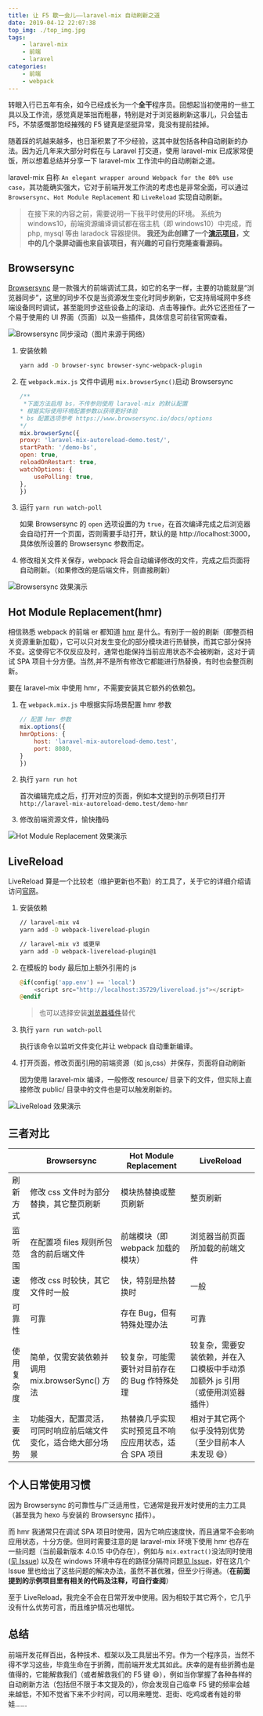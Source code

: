 ```yaml
---
title: 让 F5 歇一会儿——laravel-mix 自动刷新之道
date: 2019-04-12 22:07:38
top_img: ./top_img.jpg
tags:
    - laravel-mix
    - 前端
    - laravel
categories:
    - 前端
    - webpack
---
```


转眼入行已五年有余，如今已经成长为一个**全干**程序员。回想起当初使用的一些工具以及工作流，感觉真是笨拙而粗暴，特别是对于浏览器刷新这事儿，只会猛击 F5，不禁感慨那饱经摧残的 F5 键真是坚挺异常，竟没有提前挂掉。

随着踩的坑越来越多，也日渐积累了不少经验，这其中就包括各种自动刷新的办法。因为近几年来大部分时假在与 Laravel 打交道，使用 laravel-mix 已成家常便饭，所以想着总结并分享一下 laravel-mix 工作流中的自动刷新之道。

laravel-mix 自称 `An elegant wrapper around Webpack for the 80% use case`，其功能确实强大，它对于前端开发工作流的考虑也是非常全面，可以通过 `Browsersync`、`Hot Module Replacement` 和 `LiveReload` 实现自动刷新。

> 在接下来的内容之前，需要说明一下我平时使用的环境。
> 系统为 windows10，前端资源编译调试都在宿主机（即 windows10）中完成，而 php, mysql 等由 laradock 容器提供。
> **我还为此创建了一个[演示项目](https://github.com/tianyong90/laravel-mix-autoreload-demo)，文中的几个录屏动画也来自该项目，有兴趣的可自行克隆查看源码。**

## Browsersync

[Browsersync](https://www.browsersync.io/) 是一款强大的前端调试工具，如它的名字一样，主要的功能就是“浏览器同步”，这里的同步不仅是当资源发生变化时同步刷新，它支持局域网中多终端设备同时调试，甚至能同步这些设备上的滚动、点击等操作。此外它还担任了一个易于使用的 UI 界面（页面）以及一些插件，具体信息可前往官网查看。

![Browsersync 同步滚动（图片来源于网络）](./bs-scroll-demo.gif)

1. 安装依赖

    ```bash
    yarn add -D browser-sync browser-sync-webpack-plugin
    ```

1. 在 `webpack.mix.js` 文件中调用 `mix.browserSync()`启动 Browsersync

    ```js
    /**
     *下面方法启用 bs，不传参则使用 laravel-mix 的默认配置
    * 根据实际使用环境配置参数以获得更好体验
    * bs 配置选项参考 https://www.browsersync.io/docs/options
    */
    mix.browserSync({
    proxy: 'laravel-mix-autoreload-demo.test/',
    startPath: '/demo-bs',
    open: true,
    reloadOnRestart: true,
    watchOptions: {
        usePolling: true,
    },
    })
    ```

1. 运行 `yarn run watch-poll`

    如果 Browsersync 的 `open` 选项设置的为 `true`，在首次编译完成之后浏览器会自动打开一个页面，否则需要手动打开，默认的是 http://localhost:3000，具体依所设置的 Browsersync 参数而定。

1. 修改相关文件关保存，webpack 将会自动编译修改的文件，完成之后页面将自动刷新。（如果修改的是后端文件，则直接刷新）

![Browsersync 效果演示](./gif-bs.gif)

## Hot Module Replacement(hmr)

相信熟悉 webpack 的前端 er 都知道 [hmr](https://webpack.js.org/concepts/hot-module-replacement/) 是什么。有别于一般的刷新（即整页相关资源重新加载），它可以只对发生变化的部分模块进行热替换，而其它部分保持不变。这使得它不仅反应及时，通常也能保持当前应用状态不会被刷新，这对于调试 SPA 项目十分方便。当然,并不是所有修改它都能进行热替换，有时也会整页刷新。

要在 laravel-mix 中使用 hmr，不需要安装其它额外的依赖包。

1. 在 `webpack.mix.js` 中根据实际场景配置 hmr 参数

    ```js
    // 配置 hmr 参数
    mix.options({
    hmrOptions: {
        host: 'laravel-mix-autoreload-demo.test',
        port: 8080,
    }
    })
    ```

1. 执行 `yarn run hot`

    首次编辑完成之后，打开对应的页面，例如本文提到的示例项目打开 `http://laravel-mix-autoreload-demo.test/demo-hmr`

1. 修改前端资源文件，愉快撸码

![Hot Module Replacement 效果演示](./gif-hmr.gif)

## LiveReload

LiveReload 算是一个比较老（维护更新也不勤）的工具了，关于它的详细介绍请访问[官网](http://livereload.com)。

1. 安装依赖

    ```bash
    // laravel-mix v4
    yarn add -D webpack-livereload-plugin

    // laravel-mix v3 或更早
    yarn add -D webpack-livereload-plugin@1
    ```

1. 在模板的 body 最后加上额外引用的 js

    ```php
    @if(config('app.env') == 'local')
        <script src="http://localhost:35729/livereload.js"></script>
    @endif
    ```

    > 也可以选择安装[浏览器插件](https://chrome.google.com/webstore/detail/livereload/jnihajbhpnppcggbcgedagnkighmdlei)替代

1. 执行 `yarn run watch-poll`

    执行该命令以监听文件变化并让 webpack 自动重新编译。

1. 打开页面，修改页面引用的前端资源（如 js,css）并保存，页面将自动刷新

    因为使用 laravel-mix 编译，一般修改 resource/ 目录下的文件，但实际上直接修改 public/ 目录中的文件也是可以触发刷新的。

![LiveReload 效果演示](./gif-livereload.gif)

## 三者对比

| | Browsersync  | Hot Module Replacement  | LiveReload  |
|---|---|---|---|
|  刷新方式 |  修改 css 文件时为部分替换，其它整页刷新 | 模块热替换或整页刷新  | 整页刷新  |
|  监听范围 |  在配置项 files 规则所包含的前后端文件 | 前端模块（即 webpack 加载的模块）  | 浏览器当前页面所加载的前端文件  |
|  速度 | 修改 css 时较快，其它文件时一般 | 快，特别是热替换时  | 一般  |
|  可靠性 | 可靠 | 存在 Bug，但有特殊处理办法  | 可靠  |
|  使用复杂度 | 简单，仅需安装依赖并调用 mix.browserSync() 方法 | 较复杂，可能需要针对目前存在的 Bug 作特殊处理  | 较复杂，需要安装依赖，并在入口模板中手动添加额外 js 引用（或使用浏览器插件）  |
|  主要优势 | 功能强大，配置灵活，可同时响应前后端文件变化，适合绝大部分场景 | 热替换几乎实现实时预览且不响应应用状态，适合 SPA 项目  | 相对于其它两个似乎没特别优势（至少目前本人未发现 :smile:）  |

## 个人日常使用习惯

因为 Browsersync 的可靠性与广泛适用性，它通常是我开发时使用的主力工具（甚至我为 hexo 与安装的 Browsersync 插件）。

而 hmr 我通常只在调试 SPA 项目时使用，因为它响应速度快，而且通常不会影响应用状态，十分方便。但同时需要注意的是 laravel-mix 环境下使用 hmr 也存在一些问题（当前最新版本 4.0.15 中仍存在），例如与 `mix.extract()`没法同时使用([见 Issue](https://github.com/laravel-enso/Enso/issues/194)) 以及在 windows 环境中存在的路径分隔符问题[见 Issue](https://github.com/JeffreyWay/laravel-mix/pull/1995)，好在这几个 Issue 里也给出了这些问题的解决办法，虽然不甚优雅，但至少行得通。（**在前面提到的示例项目里有相关的代码及注释，可自行查阅**）

至于 LiveReload，我完全不会在日常开发中使用。因为相较于其它两个，它几乎没有什么优势可言，而且维护情况也堪忧。

## 总结

前端开发花样百出，各种技术、框架以及工具层出不穷。作为一个程序员，当然不得不学习这些，毕竟生命在于折腾，而前端开发尤其如此。庆幸的是有些折腾也是值得的，它能解救我们（或者解救我们的 F5 键 :smile:），例如当你掌握了各种各样的自动刷新方法（包括但不限于本文提及的），你会发现自己临幸 F5 键的频率会越来越低，不知不觉省下来不少时间，可以用来睡觉、逛街、吃鸡或者有娃的带娃……
